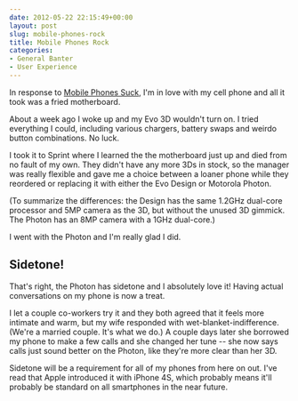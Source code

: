```yaml
---
date: 2012-05-22 22:15:49+00:00
layout: post
slug: mobile-phones-rock
title: Mobile Phones Rock
categories:
- General Banter
- User Experience
---
```


In response to [Mobile Phones Suck](/mobile-phones-suck/), I'm in love with my cell phone and all it took was a fried motherboard.

About a week ago I woke up and my Evo 3D wouldn't turn on. I tried everything I could, including various chargers, battery swaps and weirdo button combinations. No luck.

I took it to Sprint where I learned the the motherboard just up and died from no fault of my own. They didn't have any more 3Ds in stock, so the manager was really flexible and gave me a choice between a loaner phone while they reordered or replacing it with either the Evo Design or Motorola Photon.

(To summarize the differences: the Design has the same 1.2GHz dual-core processor and 5MP camera as the 3D, but without the unused 3D gimmick. The Photon has an 8MP camera with a 1GHz dual-core.)

I went with the Photon and I'm really glad I did.


## Sidetone!


That's right, the Photon has sidetone and I absolutely love it! Having actual conversations on my phone is now a treat.

I let a couple co-workers try it and they both agreed that it feels more intimate and warm, but my wife responded with wet-blanket-indifference. (We're a married couple. It's what we do.) A couple days later she borrowed my phone to make a few calls and she changed her tune -- she now says calls just sound better on the Photon, like they're more clear than her 3D.

Sidetone will be a requirement for all of my phones from here on out. I've read that Apple introduced it with iPhone 4S, which probably means it'll probably be standard on all smartphones in the near future.
